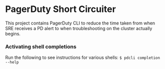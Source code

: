 # PagerDuty Short Circuiter
This project contains PagerDuty CLI to reduce the time taken from when SRE receives a PD alert to when troubleshooting on the cluster actually begins.

### Activating shell completions
Run the following to see instructions for various shells:
`$ pdcli completion --help`


